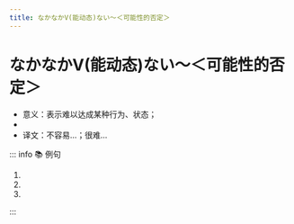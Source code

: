 ```yaml
---
title: なかなかV(能动态)ない～＜可能性的否定＞
---
```


# なかなかV(能动态)ない～＜可能性的否定＞

- 意义：表示难以达成某种行为、状态；
- <grammer-content sentence="接续：なかなか + **动词能动态的否定形式**；" />
- 译文：不容易...；很难...

::: info :books: 例句

1. <grammer-content sentence="[日本/にほん]では[京劇/きょうげき]は**なかなか[見/み]られません**。" trans="在日本很难看到京剧。" />
2. <grammer-content sentence="みんな[忙/いそが]しいから、**なかなか[会/あ]えません**。" trans="大家都忙，所以很难见面。" />
3. <grammer-content sentence="この[町/まち]ではさしみは**なかなか[食/た]べられません**。" trans="生鱼片在这个小镇很难买到。" />

:::
